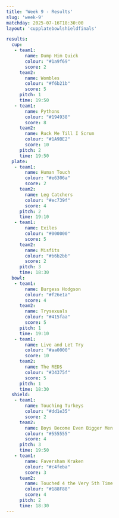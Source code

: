 ```yaml
---
title: 'Week 9 - Results'
slug: 'week-9'
matchday: 2025-07-16T18:30:00
layout: 'cupplatebowlshieldfinals'

results:
  cup:
   - team1:
       name: Dump Him Quick
       colour: "#1a9f69"
       score: 2
     team2:
       name: Wombles
       colour: "#f6b21b"
       score: 5
     pitch: 1
     time: 19:50
   - team1:
       name: Pythons
       colour: "#194938"
       score: 8
     team2:
       name: Ruck Me Till I Scrum
       colour: "#1A9BE2"
       score: 10
     pitch: 2
     time: 19:50
  plate:
   - team1:
       name: Human Touch
       colour: "#e6306a"
       score: 2
     team2:
       name: Leg Catchers
       colour: "#ec739f"
       score: 4
     pitch: 2
     time: 19:10
   - team1:
       name: Exiles
       colour: "#000000"
       score: 5
     team2:
       name: Misfits
       colour: "#b6b2bb"
       score: 2
     pitch: 3
     time: 18:30
  bowl:
   - team1:
       name: Burgess Hodgson
       colour: "#f26e1a"
       score: 4
     team2:
       name: Trysexuals
       colour: "#415faa"
       score: 5
     pitch: 1
     time: 19:10
   - team1:
       name: Live and Let Try
       colour: "#aa0000"
       score: 10
     team2:
       name: The REDS
       colour: "#34375f"
       score: 5
     pitch: 1
     time: 18:30
  shield:
   - team1:
       name: Touching Turkeys
       colour: "#dd1e35"
       score: 2
     team2:
       name: Boys Become Even Bigger Men
       colour: "#555555"
       score: 4
     pitch: 3
     time: 19:50
   - team1:
       name: Faversham Kraken
       colour: "#c4feba"
       score: 3
     team2:
       name: Touched 4 the Very 5th Time
       colour: "#188F88"
       score: 4
     pitch: 2
     time: 18:30
---
```


